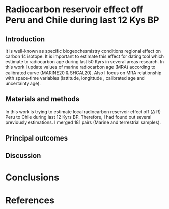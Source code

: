 # Radiocarbon reservoir effect off Peru and Chile during last 12 Kys BP

## Introduction
It is well-known as specific biogeochesmistry conditions regional effect on carbon 14 isotope. It is important to estimate this effect for dating tool which estimate to radiocarbon age during last 50 Kyrs in several areas research. In this work I update values of marine radiocarbon age (MRA) according to calibrated curve (MARINE20 & SHCAL20). Also I focus on MRA relationship with space-time variables (lattitude, longittude , calibrated age and uncertainty age).

## Materials and methods

In this work is trying to estimate local radiocarbon reservoir effect off ($\Delta$ R) Peru to Chile during last 12 Kyrs BP. Therefore, I had found out several previously estimations. I merged 181 pairs (Marine and terrestrial samples).   

## Principal outcomes

## Discussion 

# Conclusions

# References

